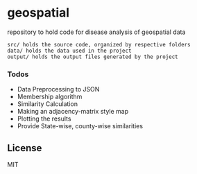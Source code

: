 # geospatial
repository to hold code for disease analysis of geospatial data
```
src/ holds the source code, organized by respective folders
data/ holds the data used in the project
output/ holds the output files generated by the project
```
### Todos

 - Data Preprocessing to JSON
 - Membership algorithm
 - Similarity Calculation
 - Making an adjacency-matrix style map
 - Plotting the results
 - Provide State-wise, county-wise similarities

License
----

MIT



